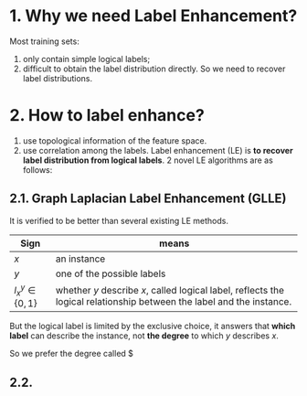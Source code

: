 # 1. Why we need Label Enhancement?

Most training sets:
1. only contain simple logical labels;
2. difficult to obtain the label distribution directly.
So we need to recover label distributions.
# 2. How to label enhance?
1. use topological information of the feature space.
2. use correlation among the labels.
Label enhancement (LE) is **to recover label distribution from logical labels**.
2 novel LE algorithms are as follows:
## 2.1. Graph Laplacian Label Enhancement (GLLE)

It is verified to be better than several existing LE methods.

| Sign               | means                                                                                                                 |
| ------------------ | --------------------------------------------------------------------------------------------------------------------- |
| $x$                | an instance                                                                                                           |
| $y$                | one of the possible labels                                                                                            |
| $l_x^y\in \{0,1\}$ | whether $y$ describe $x$, called logical label, reflects the logical relationship between the label and the instance. | 

But the logical label is limited by the exclusive choice, it answers that **which label** can describe the instance, not **the degree** to which $y$ describes $x$.

So we prefer the degree called $

## 2.2. 